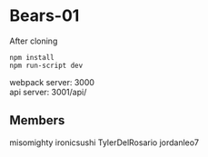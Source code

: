 # Bears-01

After cloning

```
npm install
npm run-script dev
```

webpack server: 3000 <br>
api server: 3001/api/

## Members

misomighty
ironicsushi
TylerDelRosario
jordanleo7
